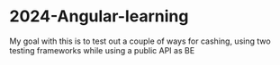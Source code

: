 # 2024-Angular-learning
My goal with this is to test out a couple of ways for cashing, using two testing frameworks while using a public API as BE
